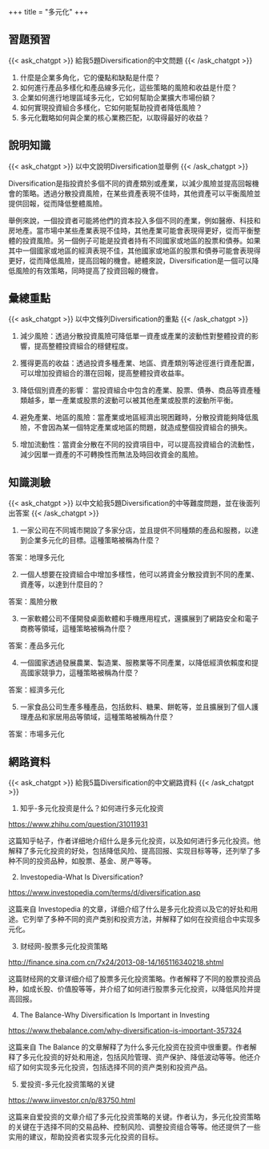 +++
title = "多元化"
+++
## 習題預習
{{< ask_chatgpt >}}
給我5題Diversification的中文問題
{{< /ask_chatgpt >}}



1. 什麼是企業多角化，它的優點和缺點是什麼？
2. 如何進行產品多樣化和產品線多元化，這些策略的風險和收益是什麼？
3. 企業如何進行地理區域多元化，它如何幫助企業擴大市場份額？
4. 如何實現投資組合多樣化，它如何能幫助投資者降低風險？
5. 多元化戰略如何與企業的核心業務匹配，以取得最好的收益？   

## 說明知識
{{< ask_chatgpt >}}
以中文說明Diversification並舉例
{{< /ask_chatgpt >}}



Diversification是指投資於多個不同的資產類別或產業，以減少風險並提高回報機會的策略。透過分散投資風險，在某些資產表現不佳時，其他資產可以平衡風險並提供回報，從而降低整體風險。

舉例來說，一個投資者可能將他們的資本投入多個不同的產業，例如醫療、科技和房地產。當市場中某些產業表現不佳時，其他產業可能會表現得更好，從而平衡整體的投資風險。另一個例子可能是投資者持有不同國家或地區的股票和債券。如果其中一個國家或地區的經濟表現不佳，其他國家或地區的股票和債券可能會表現得更好，從而降低風險，提高回報的機會。總體來說，Diversification是一個可以降低風險的有效策略，同時提高了投資回報的機會。   

## 彙總重點
{{< ask_chatgpt >}}
以中文條列Diversification的重點
{{< /ask_chatgpt >}}



1. 減少風險：透過分散投資風險可降低單一資產或產業的波動性對整體投資的影響，提高整體投資組合的穩健程度。

2. 獲得更高的收益：透過投資多種產業、地區、資產類別等途徑進行資產配置，可以增加投資組合的潛在回報，提高整體投資收益率。

3. 降低個別資產的影響： 當投資組合中包含的產業、股票、債券、商品等資產種類越多，單一產業或股票的波動可以被其他產業或股票的波動所平衡。

4. 避免產業、地區的風險：當產業或地區經濟出現困難時，分散投資能夠降低風險，不會因為某一個特定產業或地區的問題，就造成整個投資組合的損失。

5. 增加流動性：當資金分散在不同的投資項目中，可以提高投資組合的流動性，減少因單一資產的不可轉換性而無法及時回收資金的風險。   

## 知識測驗
{{< ask_chatgpt >}}
以中文給我5題Diversification的中等難度問題，並在後面列出答案
{{< /ask_chatgpt >}}



1. 一家公司在不同城市開設了多家分店，並且提供不同種類的產品和服務，以達到企業多元化的目標。這種策略被稱為什麼？

答案：地理多元化

2. 一個人想要在投資組合中增加多樣性，他可以將資金分散投資到不同的產業、資產等，以達到什麼目的？

答案：風險分散

3. 一家軟體公司不僅開發桌面軟體和手機應用程式，還擴展到了網路安全和電子商務等領域，這種策略被稱為什麼？

答案：產品多元化

4. 一個國家透過發展農業、製造業、服務業等不同產業，以降低經濟依賴度和提高國家競爭力，這種策略被稱為什麼？

答案：經濟多元化

5. 一家食品公司生產多種產品，包括飲料、糖果、餅乾等，並且擴展到了個人護理產品和家居用品等領域，這種策略被稱為什麼？

答案：市場多元化   

## 網路資料
{{< ask_chatgpt >}}
給我5篇Diversification的中文網路資料
{{< /ask_chatgpt >}}



1. 知乎-多元化投资是什么？如何进行多元化投资

https://www.zhihu.com/question/31011931

这篇知乎帖子，作者详细地介绍什么是多元化投资，以及如何进行多元化投资。他解释了多元化投资的好处，包括降低风险、提高回报、实现目标等等，还列举了多种不同的投资品种，如股票、基金、房产等等。

2. Investopedia-What Is Diversification?

https://www.investopedia.com/terms/d/diversification.asp

这篇来自 Investopedia 的文章，详细介绍了什么是多元化投资以及它的好处和用途。它列举了多种不同的资产类别和投资方法，并解释了如何在投资组合中实现多元化。

3. 财经网-股票多元化投资策略

http://finance.sina.com.cn/7x24/2013-08-14/165116340218.shtml

这篇财经网的文章详细介绍了股票多元化投资策略。作者解释了不同的股票投资品种，如成长股、价值股等等，并介绍了如何进行股票多元化投资，以降低风险并提高回报。

4. The Balance-Why Diversification Is Important in Investing

https://www.thebalance.com/why-diversification-is-important-357324

这篇来自 The Balance 的文章解释了为什么多元化投资在投资中很重要。作者解释了多元化投资的好处和用途，包括风险管理、资产保护、降低波动等等。他还介绍了如何实现多元化投资，包括选择不同的资产类别和投资产品。

5. 爱投资-多元化投资策略的关键

https://www.iinvestor.cn/p/83750.html

这篇来自爱投资的文章介绍了多元化投资策略的关键。作者认为，多元化投资策略的关键在于选择不同的交易品种、控制风险、调整投资组合等等。他还提供了一些实用的建议，帮助投资者实现多元化投资的目标。   

